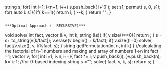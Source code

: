 string s;
for( int i=1; i<n+1; i++) s.push_back( i+'0');
set<string> s1;
permut( s, 0, s1);
for( auto i: s1){
if( k==1){
return i;
}
--k;
}
return "";
}
```
​
***Optimal Approach (  RECURSIVE)***
```
void solve( int fact, vector<int> & v, int k, string &s){
if( v.size()==0){
return ;
}
s = s+ to_string(v[k/fact]);
v.erase(v.begin() + k/fact);
if( v.size()!=0)
solve( fact/v.size(), v, k%fact, s);
}
string getPermutation(int n, int k) {
//calculating the factorial of n-1 numbers and making and array of numbers 1->n
int fact =1;
vector<int> v;
for( int i=1; i<n;i++){
fact *= i;
v.push_back(i);
}v.push_back(n);
k= k-1; //for 0-based indexing
string s ="";
solve( fact, v, k, s);
return s;
}
```
​
​